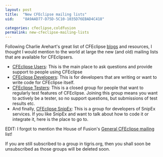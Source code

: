 ```yaml
---
layout: post
title:  "New CFEclipse mailing lists"
uid:	"8A9AAD77-D75D-5C10-1035D76EBAD4C418"

categories: cfeclipse,coldfusion
permalink: new-cfeclipse-mailing-lists
---
```

Following Charlie Arehart's great list of CFEclipse <a href="http://carehart.org/blog/client/index.cfm/2007/7/10/come_read_70_CFEclipse_bloggers" title="Come read over 70 CFEclipse bloggers - Part 1 - Charlie Arehart's Blog">blogs</a> and resources, I thought I would mention to the world at large the new (and old) mailing lists that are available for CFEclipsers.


<ul>
	<li><a href="http://groups.google.com/group/cfeclipse-users" title="CFEclipse Users |
	  Google Groups">CFEclipse Users</a>: This is the main place to ask questions and provide support to people using CFEclipse</li>
	<li><a href="http://groups.google.com/group/cfeclipse-dev" title="CFEclipse Developers |
	  Google Groups">CFEclipse Developers</a>: This is for developers that are writing or want to write code for CFEclipse itself.</li>
	<li><a href="http://groups.google.com/group/cfeclipse-testers">CFEclipse Testers</a>: This is a closed group for people that want to regularly test features of CFEclipse. Joining this group means you want to actively be a tester, so no support questions, but submissions of test results etc.</li>
	<li>And finally, <a href="http://groups.google.com/group/cfeclipse-snipex" title="CFEclipse Snipex |
	  Google Groups">CFEclipse SnipEx</a>: This is a group for developers of SnipEx services. If you like SnipEx and want to talk about how to code it or integrate it, here is the place to go to.</li>
</ul>

EDIT: 
I forgot to mention the House of Fusion's <a href="http://www.houseoffusion.com/groups/cfeclipse/">General CFEclipse mailing</a> list! 

If you are still subscribed to a group in tigris.org, then you shall soon be unsubscribed as those groups will be deleted soon.
